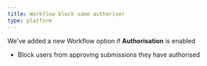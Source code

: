 ```yaml
---
title: Workflow block same authoriser
type: platform
---
```


We've added a new Workflow option if **Authorisation** is enabled

* Block users from approving submissions they have authorised